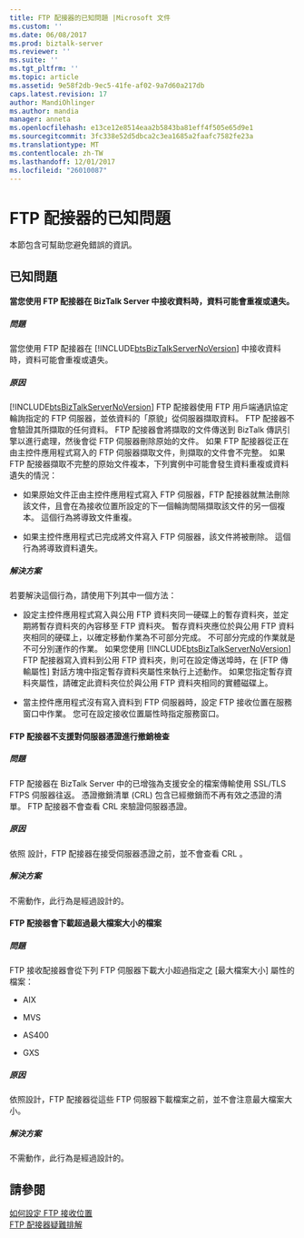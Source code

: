 ```yaml
---
title: FTP 配接器的已知問題 |Microsoft 文件
ms.custom: ''
ms.date: 06/08/2017
ms.prod: biztalk-server
ms.reviewer: ''
ms.suite: ''
ms.tgt_pltfrm: ''
ms.topic: article
ms.assetid: 9e58f2db-9ec5-41fe-af02-9a7d60a217db
caps.latest.revision: 17
author: MandiOhlinger
ms.author: mandia
manager: anneta
ms.openlocfilehash: e13ce12e8514eaa2b5843ba81eff4f505e65d9e1
ms.sourcegitcommit: 3fc338e52d5dbca2c3ea1685a2faafc7582fe23a
ms.translationtype: MT
ms.contentlocale: zh-TW
ms.lasthandoff: 12/01/2017
ms.locfileid: "26010087"
---
```

# <a name="known-issues-with-the-ftp-adapter"></a>FTP 配接器的已知問題
本節包含可幫助您避免錯誤的資訊。  
  
## <a name="known-issues"></a>已知問題  
  
#### <a name="data-may-be-duplicated-or-lost-when-you-receive-data-in-biztalk-server-by-using-the-ftp-adapter"></a>當您使用 FTP 配接器在 BizTalk Server 中接收資料時，資料可能會重複或遺失。  
  
##### <a name="problem"></a>問題  
 當您使用 FTP 配接器在 [!INCLUDE[btsBizTalkServerNoVersion](../includes/btsbiztalkservernoversion-md.md)] 中接收資料時，資料可能會重複或遺失。  
  
##### <a name="cause"></a>原因  
 [!INCLUDE[btsBizTalkServerNoVersion](../includes/btsbiztalkservernoversion-md.md)] FTP 配接器使用 FTP 用戶端通訊協定輪詢指定的 FTP 伺服器，並依資料的「原貌」從伺服器擷取資料。 FTP 配接器不會驗證其所擷取的任何資料。 FTP 配接器會將擷取的文件傳送到 BizTalk 傳訊引擎以進行處理，然後會從 FTP 伺服器刪除原始的文件。 如果 FTP 配接器從正在由主控件應用程式寫入的 FTP 伺服器擷取文件，則擷取的文件會不完整。 如果 FTP 配接器擷取不完整的原始文件複本，下列實例中可能會發生資料重複或資料遺失的情況：  
  
-   如果原始文件正由主控件應用程式寫入 FTP 伺服器，FTP 配接器就無法刪除該文件，且會在為接收位置所設定的下一個輪詢間隔擷取該文件的另一個複本。 這個行為將導致文件重複。  
  
-   如果主控件應用程式已完成將文件寫入 FTP 伺服器，該文件將被刪除。 這個行為將導致資料遺失。  
  
##### <a name="resolution"></a>解決方案  
 若要解決這個行為，請使用下列其中一個方法：  
  
-   設定主控件應用程式寫入與公用 FTP 資料夾同一硬碟上的暫存資料夾，並定期將暫存資料夾的內容移至 FTP 資料夾。 暫存資料夾應位於與公用 FTP 資料夾相同的硬碟上，以確定移動作業為不可部分完成。 不可部分完成的作業就是不可分別運作的作業。 如果您使用 [!INCLUDE[btsBizTalkServerNoVersion](../includes/btsbiztalkservernoversion-md.md)] FTP 配接器寫入資料到公用 FTP 資料夾，則可在設定傳送埠時，在 [FTP 傳輸屬性] 對話方塊中指定暫存資料夾屬性來執行上述動作。 如果您指定暫存資料夾屬性，請確定此資料夾位於與公用 FTP 資料夾相同的實體磁碟上。  
  
-   當主控件應用程式沒有寫入資料到 FTP 伺服器時，設定 FTP 接收位置在服務窗口中作業。 您可在設定接收位置屬性時指定服務窗口。  
  
#### <a name="ftp-adapter-does-not-support-revocation-checks-on-the-server-certificates"></a>FTP 配接器不支援對伺服器憑證進行撤銷檢查  
  
##### <a name="problem"></a>問題  
 FTP 配接器在 BizTalk Server 中的已增強為支援安全的檔案傳輸使用 SSL/TLS FTPS 伺服器往返。 憑證撤銷清單 (CRL) 包含已經撤銷而不再有效之憑證的清單。 FTP 配接器不會查看 CRL 來驗證伺服器憑證。  
  
##### <a name="cause"></a>原因  
 依照 設計，FTP 配接器在接受伺服器憑證之前，並不會查看 CRL 。  
  
##### <a name="resolution"></a>解決方案  
 不需動作，此行為是經過設計的。  
  
#### <a name="ftp-adapter-downloads-files-larger-than-max-file-size"></a>FTP 配接器會下載超過最大檔案大小的檔案  
  
##### <a name="problem"></a>問題  
 FTP 接收配接器會從下列 FTP 伺服器下載大小超過指定之 [最大檔案大小] 屬性的檔案：  
  
-   AIX  
  
-   MVS  
  
-   AS400  
  
-   GXS  
  
##### <a name="cause"></a>原因  
 依照設計，FTP 配接器從這些 FTP 伺服器下載檔案之前，並不會注意最大檔案大小。  
  
##### <a name="resolution"></a>解決方案  
 不需動作，此行為是經過設計的。  
  
## <a name="see-also"></a>請參閱  
 [如何設定 FTP 接收位置](http://msdn.microsoft.com/library/1d8fde35-f787-4a5e-a8bd-8c418d0f75c3)   
 [FTP 配接器疑難排解](../core/troubleshooting-the-ftp-adapter.md)